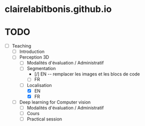 # clairelabitbonis.github.io

# TODO
- [ ] Teaching
    - [ ] Introduction
    - [ ] Perception 3D
        - [ ] Modalités d'évaluation / Administratif
        - [ ] Segmentation
            - [/] EN -- remplacer les images et les blocs de code
            - [ ] FR
        - [ ] Localisation
            - [x] EN
            - [x] FR
    - [ ] Deep learning for Computer vision
        - [ ] Modalités d'évaluation / Administratif
        - [ ] Cours
        - [ ] Practical session